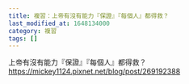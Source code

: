 ```yaml
---
title: 複習：上帝有沒有能力『保證』『每個人』都得救？
last_modified_at: 1648134000
category: 複習
tags: []
---
```


<div>上帝有沒有能力『保證』『每個人』都得救？</div>

<div><a href="https://mickey1124.pixnet.net/blog/post/269192388" target="_blank">https://mickey1124.pixnet.net/blog/post/269192388</a></div>
